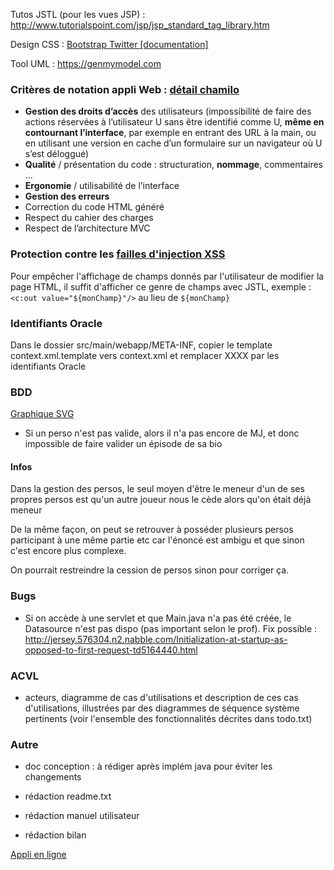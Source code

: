 Tutos JSTL (pour les vues JSP) : http://www.tutorialspoint.com/jsp/jsp_standard_tag_library.htm

Design CSS : [Bootstrap Twitter [documentation]](http://getbootstrap.com/)

Tool UML : https://genmymodel.com


### Critères de notation appli Web : [détail chamilo](http://chamilo2.grenet.fr/inp/courses/ENSIMAG4MMCAWEB/)
- **Gestion des droits d’accès** des utilisateurs (impossibilité de faire des actions réservées à l’utilisateur U sans être identifié comme U, **même en contournant l’interface**, par exemple en entrant des URL à la main, ou en utilisant une version en cache d’un formulaire sur un navigateur où U s’est déloggué)
- **Qualité** / présentation du code : structuration, **nommage**, commentaires ...
- **Ergonomie** / utilisabilité de l’interface
- **Gestion des erreurs**
- Correction du code HTML généré
- Respect du cahier des charges
- Respect de l’architecture MVC


### Protection contre les [failles d'injection XSS](https://fr.wikipedia.org/wiki/Cross-site_scripting)

Pour empêcher l'affichage de champs donnés par l'utilisateur de modifier la page HTML, il suffit d'afficher ce genre de champs avec JSTL, exemple : ```<c:out value="${monChamp}"/>``` au lieu de ```${monChamp}```


### Identifiants Oracle

Dans le dossier src/main/webapp/META-INF, copier le template context.xml.template vers context.xml et remplacer XXXX par les identifiants Oracle


### BDD

[Graphique SVG](https://github.com/leogouttefarde/rpg/blob/master/bdd.svg)
- Si un perso n'est pas valide, alors il n'a pas encore de MJ, et donc impossible de faire valider un épisode de sa bio


#### Infos

Dans la gestion des persos, le seul moyen d'être le meneur d'un de ses propres persos est qu'un autre joueur nous le cède alors qu'on était déjà meneur

De la même façon, on peut se retrouver à posséder plusieurs persos participant à une même partie etc car l'énoncé est ambigu et que sinon c'est encore plus complexe.

On pourrait restreindre la cession de persos sinon pour corriger ça.


### Bugs

- Si on accède à une servlet et que Main.java n'a pas été créée, le Datasource n'est pas dispo (pas important selon le prof). Fix possible : http://jersey.576304.n2.nabble.com/Initialization-at-startup-as-opposed-to-first-request-td5164440.html


### ACVL

- acteurs, diagramme de cas d'utilisations et description de ces cas d'utilisations, illustrées par des diagrammes de séquence système pertinents (voir l'ensemble des fonctionnalités décrites dans todo.txt)


### Autre

- doc conception : à rédiger après implém java pour éviter les changements

- rédaction readme.txt
- rédaction manuel utilisateur
- rédaction bilan


[Appli en ligne](http://rpg-723.rhcloud.com)
